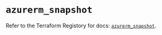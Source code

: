 # `azurerm_snapshot`

Refer to the Terraform Registory for docs: [`azurerm_snapshot`](https://registry.terraform.io/providers/hashicorp/azurerm/3.58.0/docs/resources/snapshot).
